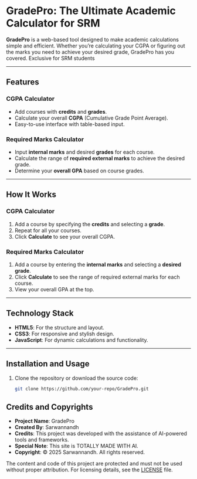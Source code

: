 # GradePro: The Ultimate Academic Calculator for SRM

**GradePro** is a web-based tool designed to make academic calculations simple and efficient. Whether you’re calculating your CGPA or figuring out the marks you need to achieve your desired grade, GradePro has you covered.
Exclusive for SRM students

---

## Features

### CGPA Calculator
- Add courses with **credits** and **grades**.
- Calculate your overall **CGPA** (Cumulative Grade Point Average).
- Easy-to-use interface with table-based input.

### Required Marks Calculator
- Input **internal marks** and desired **grades** for each course.
- Calculate the range of **required external marks** to achieve the desired grade.
- Determine your **overall GPA** based on course grades.

---

## How It Works

### CGPA Calculator
1. Add a course by specifying the **credits** and selecting a **grade**.
2. Repeat for all your courses.
3. Click **Calculate** to see your overall CGPA.

### Required Marks Calculator
1. Add a course by entering the **internal marks** and selecting a **desired grade**.
2. Click **Calculate** to see the range of required external marks for each course.
3. View your overall GPA at the top.

---

## Technology Stack
- **HTML5**: For the structure and layout.
- **CSS3**: For responsive and stylish design.
- **JavaScript**: For dynamic calculations and functionality.

---

## Installation and Usage
1. Clone the repository or download the source code:
   ```bash
   git clone https://github.com/your-repo/GradePro.git

## Credits and Copyrights

- **Project Name**: GradePro  
- **Created By**: Sarwannandh  
- **Credits**: This project was developed with the assistance of AI-powered tools and frameworks.  
- **Special Note**: This site is TOTALLY MADE WITH AI.  
- **Copyright**: © 2025 Sarwannandh. All rights reserved.  

The content and code of this project are protected and must not be used without proper attribution. For licensing details, see the [LICENSE](LICENSE) file.
